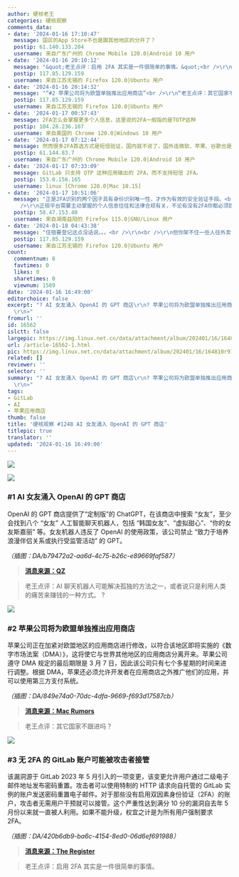 ```yaml
---
author: 硬核老王
categories: 硬核观察
comments_data:
- date: '2024-01-16 17:10:47'
  message: 国区的App Store不也是跟其他地区的分开了？
  postip: 61.140.133.204
  username: 来自广东广州的 Chrome Mobile 120.0|Android 10 用户
- date: '2024-01-16 20:10:12'
  message: "&quot;老王点评：启用 2FA 其实是一件很简单的事情。&quot;<br />\r\n<br />\r\n——2FA意味着平台掌握更多个人信息。相当于实名认证了。。"
  postip: 117.85.129.159
  username: 来自江苏无锡的 Firefox 120.0|Ubuntu 用户
- date: '2024-01-16 20:14:32'
  message: "“#2 苹果公司将为欧盟单独推出应用商店”<br />\r\n“老王点评：其它国家不跟进吗？”<br />\r\n<br />\r\n——兔子不会当这个坏人，苹果在国内有巨大的产业链，每年的税收、就业远比软件商店那点要多的多。。。"
  postip: 117.85.129.159
  username: 来自江苏无锡的 Firefox 120.0|Ubuntu 用户
- date: '2024-01-17 00:57:43'
  message: 2FA怎么会掌握更多个人信息，这里说的2FA一般指的是TOTP这种
  postip: 104.28.236.107
  username: 来自美国的 Chrome 120.0|Windows 10 用户
- date: '2024-01-17 07:12:44'
  message: 然而很多2FA首选方式是短信验证，国内就不说了，国外连微软、苹果、谷歌也是这样。微软outlook不绑手机号过一段时间就不给用，苹果谷歌更是在注册过程中要求绑定手机号作为2FA方式，不过如果注册的IP干净，谷歌可以不绑定手机。
  postip: 61.144.83.7
  username: 来自广东广州的 Chrome Mobile 120.0|Android 10 用户
- date: '2024-01-17 07:33:09'
  message: GitLab 只支持 OTP 这种应用输出的 2FA，而不支持短信 2FA。
  postip: 153.0.156.165
  username: linux [Chrome 120.0|Mac 10.15]
- date: '2024-01-17 10:51:06'
  message: "正是2FA识别的两个因子具有身份识别唯一性，才作为有效的安全验证手段。<br />\r\n掌握隐私信息虽是是安全验证的客观结果，但却不是安全验证的初衷。<br
    />\r\n正规平台需要主动掌握的个人信息往往和法律合规有关，不论有没有2FA你都必须提供你的身份信息，2FA有时是顺带利用隐私合规的安全附加手段。"
  postip: 58.47.153.40
  username: 来自湖南益阳的 Firefox 115.0|GNU/Linux 用户
- date: '2024-01-18 04:43:38'
  message: "住宿要登记这点没话说。。。<br />\r\n<br />\r\n但你架不住一些人往外卖记录阿。。。<br />\r\n<br />\r\n这年头结婚，你敢不查对方的开房信息？"
  postip: 117.85.129.159
  username: 来自江苏无锡的 Firefox 120.0|Ubuntu 用户
count:
  commentnum: 8
  favtimes: 0
  likes: 0
  sharetimes: 0
  viewnum: 1589
date: '2024-01-16 16:49:00'
editorchoice: false
excerpt: "? AI 女友涌入 OpenAI 的 GPT 商店\r\n? 苹果公司将为欧盟单独推出应用商店\r\n? 无 2FA 的 GitLab 账户可能被攻击者接管\r\n»
  \r\n»"
fromurl: ''
id: 16562
islctt: false
largepic: https://img.linux.net.cn/data/attachment/album/202401/16/164810r910ii8uiqlud7kq.jpg
url: /article-16562-1.html
pic: https://img.linux.net.cn/data/attachment/album/202401/16/164810r910ii8uiqlud7kq.jpg.thumb.jpg
related: []
reviewer: ''
selector: ''
summary: "? AI 女友涌入 OpenAI 的 GPT 商店\r\n? 苹果公司将为欧盟单独推出应用商店\r\n? 无 2FA 的 GitLab 账户可能被攻击者接管\r\n»
  \r\n»"
tags:
- GitLab
- AI
- 苹果应用商店
thumb: false
title: '硬核观察 #1248 AI 女友涌入 OpenAI 的 GPT 商店'
titlepic: true
translator: ''
updated: '2024-01-16 16:49:00'
---
```


![](/data/attachment/album/202401/16/164810r910ii8uiqlud7kq.jpg)


![](/data/attachment/album/202401/16/164820usq0hapmm7pqqfmp.png)


### #1 AI 女友涌入 OpenAI 的 GPT 商店


OpenAI 的 GPT 商店提供了“定制版”的 ChatGPT，在该商店中搜索 “女友”，至少会找到八个 “女友” 人工智能聊天机器人，包括 “韩国女友”、“虚拟甜心”、“你的女友斯嘉丽” 等。女友机器人违反了 OpenAI 的使用政策，该公司禁止 “致力于培养浪漫伴侣关系或执行受监管活动” 的 GPT。


*（插图：DA/b79472a2-aa6d-4c75-b26c-e89669faf587）*



> 
> **[消息来源：QZ](https://qz.com/ai-girlfriend-bots-are-already-flooding-openai-s-gpt-st-1851159131)**
> 
> 
> 



> 
> 老王点评：AI 聊天机器人可能解决孤独的方法之一，或者说只是利用人类的痛苦来赚钱的一种方式。 ?
> 
> 
> 


![](/data/attachment/album/202401/16/164911i4zb4xw45yn755r4.png)


### #2 苹果公司将为欧盟单独推出应用商店


苹果公司正在加紧对欧盟地区的应用商店进行修改，以符合该地区即将实施的《数字市场法案（DMA）》，这将使它与世界其他地区的应用商店分离开来。苹果公司遵守 DMA 规定的最后期限是 3 月 7 日，因此该公司只有七个多星期的时间来进行调整。根据 DMA，苹果还必须允许开发者在应用商店之外推广他们的应用，并可以使用第三方支付系统。


*（插图：DA/849e74a0-70dc-4dfa-9669-f693d17587cb）*



> 
> **[消息来源：Mac Rumors](https://www.macrumors.com/2024/01/15/app-store-to-be-split-in-two/)**
> 
> 
> 



> 
> 老王点评：其它国家不跟进吗？
> 
> 
> 


![](/data/attachment/album/202401/16/164932ljzypr9sx27op9og.png)


### #3 无 2FA 的 GitLab 账户可能被攻击者接管


该漏洞源于 GitLab 2023 年 5 月引入的一项变更，该变更允许用户通过二级电子邮件地址发布密码重置。攻击者可以使用特制的 HTTP 请求向自托管的 GitLab 实例的账户发送密码重置电子邮件。对于那些没有启用双因素身份验证（2FA）的账户，攻击者无需用户干预就可以接管。这个严重性达到满分 10 分的漏洞自去年 5 月份以来就一直被人利用。如果不能升级，权宜之计是为所有用户强制要求 2FA。


*（插图：DA/420b6db9-ba6c-4154-8ed0-06d6ef691988）*



> 
> **[消息来源：The Register](https://www.theregister.com/2024/01/15/critical_gitlab_vulnerability/)**
> 
> 
> 



> 
> 老王点评：启用 2FA 其实是一件很简单的事情。
> 
> 
>